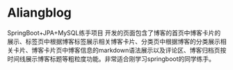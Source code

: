 # Aliangblog
SpringBoot+JPA+MySQL练手项目
开发的页面包含了博客的首页中博客卡片的展示、标签页中根据博客标签展示相关博客卡片、分类页中根据博客的分类展示相关卡片、博客卡片页中博客信息的markdown语法展示以及评论区、博客归档页按时间线展示博客标题等粗粒度功能。非常适合刚学习springboot的同学练手。
